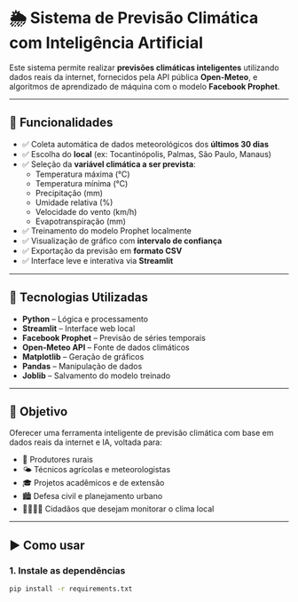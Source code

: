 # 🌦️ Sistema de Previsão Climática com Inteligência Artificial

Este sistema permite realizar **previsões climáticas inteligentes** utilizando dados reais da internet, fornecidos pela API pública **Open-Meteo**, e algoritmos de aprendizado de máquina com o modelo **Facebook Prophet**.

---

## 📌 Funcionalidades

- ✅ Coleta automática de dados meteorológicos dos **últimos 30 dias**
- ✅ Escolha do **local** (ex: Tocantinópolis, Palmas, São Paulo, Manaus)
- ✅ Seleção da **variável climática a ser prevista**:
  - Temperatura máxima (°C)
  - Temperatura mínima (°C)
  - Precipitação (mm)
  - Umidade relativa (%)
  - Velocidade do vento (km/h)
  - Evapotranspiração (mm)
- ✅ Treinamento do modelo Prophet localmente
- ✅ Visualização de gráfico com **intervalo de confiança**
- ✅ Exportação da previsão em **formato CSV**
- ✅ Interface leve e interativa via **Streamlit**

---

## 🧠 Tecnologias Utilizadas

- **Python** – Lógica e processamento
- **Streamlit** – Interface web local
- **Facebook Prophet** – Previsão de séries temporais
- **Open-Meteo API** – Fonte de dados climáticos
- **Matplotlib** – Geração de gráficos
- **Pandas** – Manipulação de dados
- **Joblib** – Salvamento do modelo treinado

---

## 🎯 Objetivo

Oferecer uma ferramenta inteligente de previsão climática com base em dados reais da internet e IA, voltada para:

- 🌱 Produtores rurais
- 🌤️ Técnicos agrícolas e meteorologistas
- 🎓 Projetos acadêmicos e de extensão
- 🏙️ Defesa civil e planejamento urbano
- 👨‍👩‍👧‍👦 Cidadãos que desejam monitorar o clima local

---

## ▶️ Como usar

### 1. Instale as dependências

```bash
pip install -r requirements.txt
